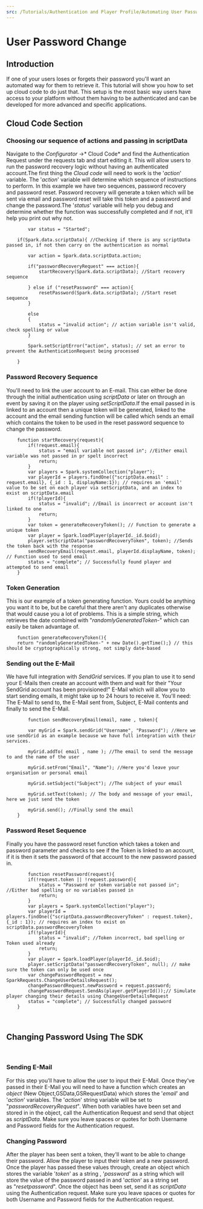 ```yaml
---
src: /Tutorials/Authentication and Player Profile/Automating User Password Change.md
---
```


# User Password Change


## Introduction

If one of your users loses or forgets their password you'll want an automated way for them to retrieve it. This tutorial will show you how to set up cloud code to do just that. This setup is the most basic way users have access to your platform without them having to be authenticated and can be developed for more advanced and specific applications.    

## Cloud Code Section

### Choosing our sequence of actions and passing in scriptData

Navigate to the *Configurator* ->* Cloud Code* and find the Authentication Request under the requests tab and start editing it. This will allow users to run the password recovery logic without having an authenticated account.The first thing the *Cloud* *code* will need to work is the '*action*' variable. The '*action*' variable will determine which sequence of instructions to perform. In this example we have two sequences, password recovery and password reset. Password recovery will generate a token which will be sent via email and password reset will take this token and a password and change the password.The '*status*' variable will help you debug and determine whether the function was successfully completed and if not, it'll help you print out why not.

```    
    	var status = "Started";

    if(Spark.data.scriptData){ //Checking if there is any scriptData passed in, if not then carry on the authentication as normal

        var action = Spark.data.scriptData.action;

        if("passwordRecoveryRequest" === action){
            startRecovery(Spark.data.scriptData); //Start recovery sequence

        } else if ("resetPassword" === action){
            resetPassword(Spark.data.scriptData); //Start reset sequence
        }

        else
        {
            status = "invalid action"; // action variable isn't valid, check spelling or value
        }

        Spark.setScriptError("action", status); // set an error to prevent the AuthenticationRequest being processed

    }
```  

### Password Recovery Sequence

You'll need to link the user account to an E-mail. This can either be done through the initial authentication using *scriptData* or later on through an event by saving it on the player using *setScriptData*.If the email passed in is linked to an account then a unique token will be generated, linked to the account and the email sending function will be called which sends an email which contains the token to be used in the reset password sequence to change the password.

```  
    function startRecovery(request){
        if(!request.email){
            status = "email variable not passed in"; //Either email variable was not passed in pr spelt incorrect
            return;
        }
        var players = Spark.systemCollection("player");
        var playerId = players.findOne({"scriptData.email" : request.email}, {_id : 1, displayName:1}); // requires an 'email' value to be set on each player via setScriptData, and an index to exist on scriptData.email
        if(!playerId){
            status = "invalid"; //Email is incorrect or account isn't linked to one
            return;
        }
        var token = generateRecoveryToken(); // Function to generate a unique token
        var player = Spark.loadPlayer(playerId._id.$oid);
        player.setScriptData("passwordRecoveryToken", token); //Sends the token back with the response
        sendRecoveryEmail(request.email, playerId.displayName, token); // Function used to send email
        status = "complete"; // Successfully found player and attempted to send email
    }
```  	


### Token Generation

This is our example of a token generating function. Yours could be anything you want it to be, but be careful that there aren't any duplicates otherwise that would cause you a lot of problems. This is a simple string, which retrieves the date combined with "*randomlyGeneratedToken-*" which can easily be taken advantage of.


    	function generateRecoveryToken(){
        return "randomlyGeneratedToken-" + new Date().getTime();} // this should be cryptographically strong, not simply date-based


### Sending out the E-Mail

We have full integration with *SendGrid* services. If you plan to use it to send your E-Mails then create an account with them and wait for their "Your SendGrid account has been provisioned!" E-Mail which will allow you to start sending emails, it might take up to 24 hours to receive it. You'll need: The E-Mail to send to, the E-Mail sent from, Subject, E-Mail contents and finally to send the E-Mail.

```    
    	function sendRecoveryEmail(email, name , token){

        var myGrid = Spark.sendGrid("Username", "Password"); //Here we use sendGrid as an example because we have full integration with their services.

        myGrid.addTo( email , name ); //The email to send the message to and the name of the user

        myGrid.setFrom("Email", "Name"); //Here you'd leave your organisation or personal email

        myGrid.setSubject("Subject"); //The subject of your email

        myGrid.setText(token); // The body and message of your email, here we just send the token

        myGrid.send(); //Finally send the email
    }
```    

### Password Reset Sequence

Finally you have the password reset function which takes a token and password parameter and checks to see if the Token is linked to an account, if it is then it sets the password of that account to the new password passed in.

```    
    	function resetPassword(request){
        if(!request.token || !request.password){
            status = "Password or token variable not passed in";  //Either bad spelling or no variables passed in
            return;
        }
        var players = Spark.systemCollection("player");
        var playerId = players.findOne({"scriptData.passwordRecoveryToken" : request.token}, {_id : 1}); // requires an index to exist on scriptData.passwordRecoveryToken
        if(!playerId){
            status = "invalid"; //Token incorrect, bad spelling or Token used already
            return;
        }
        var player = Spark.loadPlayer(playerId._id.$oid);
        player.setScriptData("passwordRecoveryToken", null); // make sure the token can only be used once
        var changePasswordRequest = new SparkRequests.ChangeUserDetailsRequest();
        changePasswordRequest.newPassword = request.password;
        changePasswordRequest.SendAs(player.getPlayerId());// Simulate player changing their details using ChangeUserDetailsRequest
        status = "complete"; // Successfully changed password
    }
```


 

## Changing Password Using The SDK

 

### Sending E-Mail

For this step you'll have to allow the user to input their E-Mail. Once they've passed in their E-Mail you will need to have a function which creates an *object* (New Object,GSData,GSRequestData) which stores the '*email*' and '*action*' variables. The '*action*' string variable will be set to "*passwordRecoveryRequest*". When both variables have been set and stored in in the object, call the Authentication Request and send that object as *scriptData*. Make sure you leave spaces or quotes for both Username and Password fields for the Authentication request.


### Changing Password

After the player has been sent a token, they'll want to be able to change their password. Allow the player to input their token and a new password. Once the player has passed these values through, create an object which stores the variable '*token*' as a string , '*password*' as a string which will store the value of the password passed in and '*action*' as a string set as "*resetpassword*". Once the object has been set, send it as *scriptData* using the Authentication request. Make sure you leave spaces or quotes for both Username and Password fields for the Authentication request.
